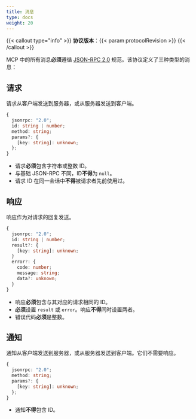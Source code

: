 ```yaml
---
title: 消息
type: docs
weight: 20
---
```


{{< callout type="info" >}} **协议版本**：{{< param protocolRevision >}}
{{< /callout >}}

MCP 中的所有消息**必须**遵循 [JSON-RPC 2.0](https://www.jsonrpc.org/specification) 规范。该协议定义了三种类型的消息：

## 请求

请求从客户端发送到服务器，或从服务器发送到客户端。

```typescript
{
  jsonrpc: "2.0";
  id: string | number;
  method: string;
  params?: {
    [key: string]: unknown;
  };
}
```

- 请求**必须**包含字符串或整数 ID。
- 与基础 JSON-RPC 不同，ID**不得**为 `null`。
- 请求 ID 在同一会话中**不得**被请求者先前使用过。

## 响应

响应作为对请求的回复发送。

```typescript
{
  jsonrpc: "2.0";
  id: string | number;
  result?: {
    [key: string]: unknown;
  }
  error?: {
    code: number;
    message: string;
    data?: unknown;
  }
}
```

- 响应**必须**包含与其对应的请求相同的 ID。
- **必须**设置 `result` 或 `error`。响应**不得**同时设置两者。
- 错误代码**必须**是整数。

## 通知

通知从客户端发送到服务器，或从服务器发送到客户端。它们不需要响应。

```typescript
{
  jsonrpc: "2.0";
  method: string;
  params?: {
    [key: string]: unknown;
  };
}
```

- 通知**不得**包含 ID。